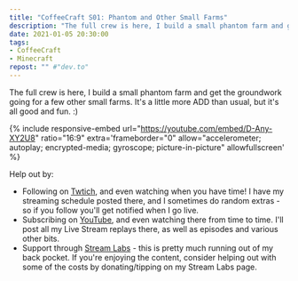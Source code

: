 ```yaml
---
title: "CoffeeCraft S01: Phantom and Other Small Farms"
description: "The full crew is here, I build a small phantom farm and get the groundwork going for a few other small farms. It's a little more ADD than usual, but it's all good and fun. :)"
date: 2021-01-05 20:30:00
tags:
- CoffeeCraft
- Minecraft
repost: "" #"dev.to"
---
```


The full crew is here, I build a small phantom farm and get the groundwork going for a few other small farms. It's a little more ADD than usual, but it's all good and fun. :)

<!--more-->

{% include responsive-embed url="https://youtube.com/embed/D-Any-XY2U8" ratio="16:9" extra='frameborder="0" allow="accelerometer; autoplay; encrypted-media; gyroscope; picture-in-picture" allowfullscreen' %}

Help out by:
 * Following on [Twtich](https://twitch.tv/AnonJr_Live), and even watching when you have time! I have my streaming schedule posted there, and I sometimes do random extras - so if you follow you'll get notified when I go live.
 * Subscribing on [YouTube](http://www.youtube.com/channel/UCXafqhKHbkSUIrq0LAuu0tw), and even watching there from time to time. I'll post all my Live Stream replays there, as well as episodes and various other bits.
 * Support through [Stream Labs](https://streamlabs.com/anonjr_live) - this is pretty much running out of my back pocket. If you're enjoying the content, consider helping out with some of the costs by donating/tipping on my Stream Labs page.